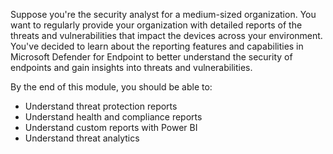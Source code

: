 Suppose you're the security analyst for a medium-sized organization. You want to regularly provide your organization with detailed reports of the threats and vulnerabilities that impact the devices across your environment. You've decided to learn about the reporting features and capabilities in Microsoft Defender for Endpoint to better understand the security of endpoints and gain insights into threats and vulnerabilities.

By the end of this module, you should be able to:

- Understand threat protection reports
- Understand health and compliance reports
- Understand custom reports with Power BI
- Understand threat analytics
